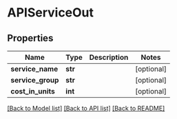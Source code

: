 # APIServiceOut

## Properties
Name | Type | Description | Notes
------------ | ------------- | ------------- | -------------
**service_name** | **str** |  | [optional] 
**service_group** | **str** |  | [optional] 
**cost_in_units** | **int** |  | [optional] 

[[Back to Model list]](../README.md#documentation-for-models) [[Back to API list]](../README.md#documentation-for-api-endpoints) [[Back to README]](../README.md)


